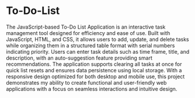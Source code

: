 # To-Do-List
The JavaScript-based To-Do List Application is an interactive task management tool designed for efficiency and ease of use. Built with JavaScript, HTML, and CSS, it allows users to add, update, and delete tasks while organizing them in a structured table format with serial numbers indicating priority. Users can enter task details such as time frame, title, and description, with an auto-suggestion feature providing smart recommendations. The application supports clearing all tasks at once for quick list resets and ensures data persistence using local storage. With a responsive design optimized for both desktop and mobile use, this project demonstrates my ability to create functional and user-friendly web applications with a focus on seamless interactions and intuitive design.
